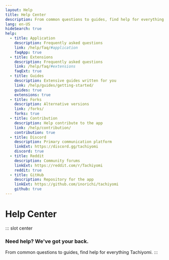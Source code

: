 ```yaml
---
layout: Help
title: Help Center
description: From common questions to guides, find help for everything Tachiyomi.
lang: en-US
hideSearch: true
help:
  - title: Application
    description: Frequently asked questions
    link: /help/faq/#application
    faqApp: true
  - title: Extensions
    description: Frequently asked questions
    link: /help/faq/#extensions
    faqExt: true
  - title: Guides
    description: Extensive guides written for you
    link: /help/guides/getting-started/
    guides: true
    extensions: true
  - title: Forks
    description: Alternative versions
    link: /forks/
    forks: true
  - title: Contribution
    description: Help contribute to the app
    link: /help/contribution/
    contribution: true
  - title: Discord
    description: Primary communication platform
    linkExt: https://discord.gg/tachiyomi
    discord: true
  - title: Reddit
    description: Community forums
    linkExt: https://reddit.com/r/Tachiyomi
    reddit: true
  - title: GitHub
    description: Repository for the app
    linkExt: https://github.com/inorichi/tachiyomi
    github: true
---
```


# Help Center

::: slot center
### Need help? We've got your back.
From common questions to guides, find help for everything Tachiyomi.
:::
